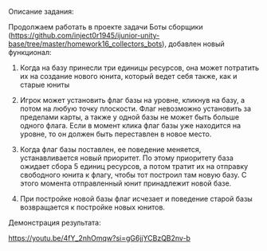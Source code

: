 Описание задания:

Продолжаем работать в проекте задачи Боты сборщики (https://github.com/inject0r1945/ijunior-unity-base/tree/master/homework16_collectors_bots), добавлен новый функционал:

1. Когда на базу принесли три единицы ресурсов, она может потратить их на создание нового юнита, который ведет себя также, как и старые юниты

2. Игрок может установить флаг базы на уровне, кликнув на базу, а потом на любую точку плоскости. Флаг невозможно установить за пределами карты, а также у одной базы не может быть больше одного флага. Если в момент клика флаг базы уже находится на уровне, то он должен быть переставлен в новое место.

3. Когда флаг базы поставлен, ее поведение меняется, устанавливается новый приоритет. По этому приоритету база ожидает сбора 5 единиц ресурсов, а потом тратит их на отправку свободного юнита к флагу, чтобы тот построил там новую базу. С этого момента отправленный юнит принадлежит новой базе.

4. При постройке новой базы флаг исчезает и поведение старой базы возвращается к постройке новых юнитов.

Демонстрация результата:

https://youtu.be/4fY_2nhOmqw?si=gG6jjYCBzQB2nv-b
